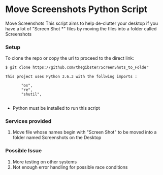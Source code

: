 # Move Screenshots Python Script

Move Screenshots
This script aims to help de-clutter your desktop
if you have a lot of "Screen Shot *" files by
moving the files into a folder called Screenshots

### Setup

To clone the repo or copy the url to proceed to the direct link:
```sh
$ git clone https://github.com/thegibster/ScreenShots_to_Folder
```
 ```
This project uses Python 3.6.3 with the follwing imports :

        "os",
        "re",
        "shutil",
        
```
 
* Python must be installed to run this script


### Services provided
1. Move file whose names begin with "Screen Shot" to be moved into a folder named Screenshots on the Desktop


### Possible Issue
1. More testing on other systems
2. Not enough error handling for possible race conditions



